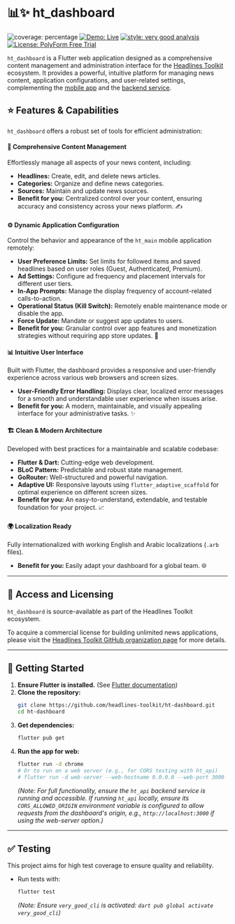 # 📊✨ ht_dashboard

![coverage: percentage](https://img.shields.io/badge/coverage-XX-green)
[![Demo: Live](https://img.shields.io/badge/Demo-Live-orange)](https://headlines-toolkit.github.io/ht-dashboard/)
[![style: very good analysis](https://img.shields.io/badge/style-very_good_analysis-B22C89.svg)](https://pub.dev/packages/very_good_analysis)
[![License: PolyForm Free Trial](https://img.shields.io/badge/License-PolyForm%20Free%20Trial-blue)](https://polyformproject.org/licenses/free-trial/1.0.0)

`ht_dashboard` is a Flutter web application designed as a comprehensive content management and administration interface for the [Headlines Toolkit](https://github.com/headlines-toolkit) ecosystem. It provides a powerful, intuitive platform for managing news content, application configurations, and user-related settings, complementing the [mobile app](https://github.com/headlines-toolkit/ht-main) and the [backend service](https://github.com/headlines-toolkit/ht-api).

## ⭐ Features & Capabilities

`ht_dashboard` offers a robust set of tools for efficient administration:

#### 📰 **Comprehensive Content Management**
Effortlessly manage all aspects of your news content, including:
*   **Headlines:** Create, edit, and delete news articles.
*   **Categories:** Organize and define news categories.
*   **Sources:** Maintain and update news sources.
*   **Benefit for you:** Centralized control over your content, ensuring accuracy and consistency across your news platform. ✍️

#### ⚙️ **Dynamic Application Configuration**
Control the behavior and appearance of the `ht_main` mobile application remotely:
*   **User Preference Limits:** Set limits for followed items and saved headlines
    based on user roles (Guest, Authenticated, Premium).
*   **Ad Settings:** Configure ad frequency and placement intervals for
    different user tiers.
*   **In-App Prompts:** Manage the display frequency of account-related
    calls-to-action.
*   **Operational Status (Kill Switch):** Remotely enable maintenance mode or
    disable the app.
*   **Force Update:** Mandate or suggest app updates to users.
*   **Benefit for you:** Granular control over app features and monetization
    strategies without requiring app store updates. 🚀

#### 📊 **Intuitive User Interface**
Built with Flutter, the dashboard provides a responsive and user-friendly
experience across various web browsers and screen sizes.
*   **User-Friendly Error Handling:** Displays clear, localized error messages for a smooth and understandable user experience when issues arise.
*   **Benefit for you:** A modern, maintainable, and visually appealing
    interface for your administrative tasks. ✨

#### 🏗️ **Clean & Modern Architecture**
Developed with best practices for a maintainable and scalable codebase:
*   **Flutter & Dart:** Cutting-edge web development.
*   **BLoC Pattern:** Predictable and robust state management.
*   **GoRouter:** Well-structured and powerful navigation.
*   **Adaptive UI:** Responsive layouts using `flutter_adaptive_scaffold` for
    optimal experience on different screen sizes.
*   **Benefit for you:** An easy-to-understand, extendable, and testable
    foundation for your project. 📈

#### 🌍 **Localization Ready**
Fully internationalized with working English and Arabic localizations (`.arb` files).
*   **Benefit for you:** Easily adapt your dashboard for a global team. 🌐

---

## 🔑 Access and Licensing

`ht_dashboard` is source-available as part of the Headlines Toolkit ecosystem.

To acquire a commercial license for building unlimited news applications, please visit 
the [Headlines Toolkit GitHub organization page](https://github.com/headlines-toolkit)
for more details.

---

## 🚀 Getting Started

1.  **Ensure Flutter is installed.** (See [Flutter documentation](https://flutter.dev/docs/get-started/install))
2.  **Clone the repository:**
    ```bash
    git clone https://github.com/headlines-toolkit/ht-dashboard.git
    cd ht-dashboard
    ```
3.  **Get dependencies:**
    ```bash
    flutter pub get
    ```
4.  **Run the app for web:**
    ```bash
    flutter run -d chrome
    # Or to run on a web server (e.g., for CORS testing with ht_api)
    # flutter run -d web-server --web-hostname 0.0.0.0 --web-port 3000
    ```
    *(Note: For full functionality, ensure the `ht_api` backend service is running and accessible. If running `ht_api` locally, ensure its `CORS_ALLOWED_ORIGIN` environment variable is configured to allow requests from the dashboard's origin, e.g., `http://localhost:3000` if using the web-server option.)*

---

## ✅ Testing

This project aims for high test coverage to ensure quality and reliability.

*   Run tests with:
    ```bash
    flutter test
    ```
    *(Note: Ensure `very_good_cli` is activated: `dart pub global activate very_good_cli`)*
